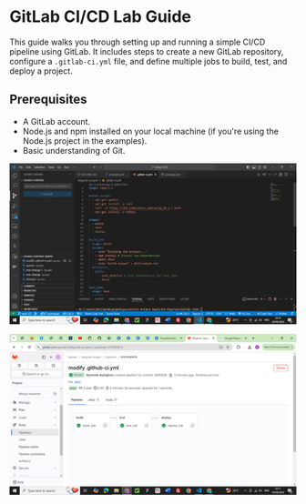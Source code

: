 # GitLab CI/CD Lab Guide

This guide walks you through setting up and running a simple CI/CD pipeline using GitLab. It includes steps to create a new GitLab repository, configure a `.gitlab-ci.yml` file, and define multiple jobs to build, test, and deploy a project.

## Prerequisites

- A GitLab account.
- Node.js and npm installed on your local machine (if you're using the Node.js project in the examples).
- Basic understanding of Git.

![image](<Screenshot (261).png>)

![image](<Screenshot (260).png>)
